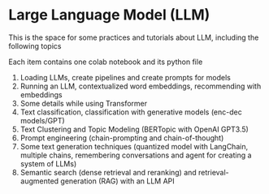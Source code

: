 # Large Language Model (LLM)
This is the space for some practices and tutorials about LLM, including the following topics

Each item contains one colab notebook and its python file

1. Loading LLMs, create pipelines and create prompts for models
2. Running an LLM, contextualized word embeddings, recommending with embeddings
3. Some details while using Transformer
4. Text classification, classification with generative models (enc-dec models/GPT)
5. Text Clustering and Topic Modeling (BERTopic with OpenAI GPT3.5)
6. Prompt engineering (chain-prompting and chain-of-thought)
7. Some text generation techniques (quantized model with LangChain, multiple chains, remembering conversations and agent for creating a system of LLMs)
8. Semantic search (dense retrieval and reranking) and retrieval-augmented generation (RAG) with an LLM API
